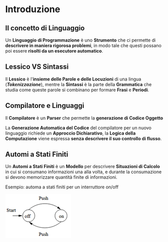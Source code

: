 # Introduzione

## Il concetto di Linguaggio

Un **Linguaggio di Programmazione** è uno **Strumento** che ci permette di **descrivere in maniera rigorosa problemi**, in modo tale che questi possano poi essere **risolti da un esecutore automatico**.

## Lessico VS Sintassi

Il **Lessico** è l'**insieme delle Parole e delle Locuzioni** di una lingua (***Tokenizzazione***), mentre la **Sintassi** è la parte della **Grammatica** che studia come queste parole si combinano per formare **Frasi** e **Periodi**.

## Compilatore e Linguaggi

Il **Compilatore** è un **Parser** che permette la **generazione di Codice Oggetto**

La **Generazione Automatica del Codice** del compilatore per un nuovo linguaggio richiede un **Approccio Dichiarativo**, la **Logica della Computazione** viene espressa **senza descrivere il suo controllo di flusso**.

## Automi a Stati Finiti

Un **Automi a Stati Finiti** è un **Modello** per descrivere **Situazioni di Calcolo** in cui si consumano informazioni una alla volta, e durante la consumazione si devono memorizzare quantità finite di informazioni.

Esempio: automa a stati finiti per un interruttore on/off

![alt text](image.png)

